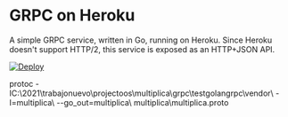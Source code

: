 # GRPC on Heroku

A simple GRPC service, written in Go, running on Heroku. Since Heroku doesn't
support HTTP/2, this service is exposed as an HTTP+JSON API.

[![Deploy](https://www.herokucdn.com/deploy/button.png)](https://heroku.com/deploy)

protoc -IC:\2021\trabajonuevo\projectoos\multiplica\grpc\testgolangrpc\vendor\ -I=multiplica\ --go_out=multiplica\ multiplica\multiplica.proto

